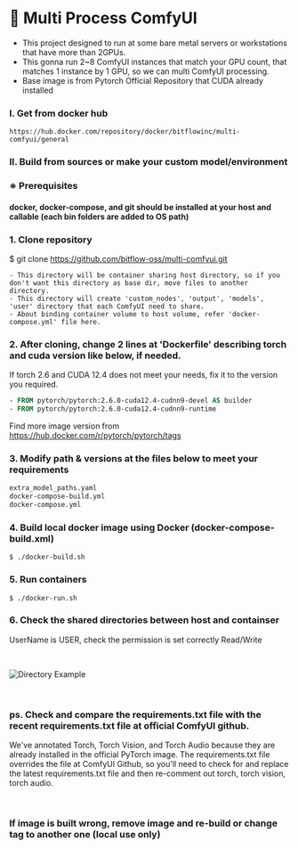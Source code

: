 # :couple: Multi Process ComfyUI

- This project designed to run at some bare metal servers or workstations that have more than 2GPUs.
- This gonna run 2~8 ComfyUI instances that match your GPU count, that matches 1 instance by 1 GPU, so we can multi ComfyUI processing.
- Base image is from Pytorch Official Repository that CUDA already installed 

### I. Get from docker hub
```
https://hub.docker.com/repository/docker/bitflowinc/multi-comfyui/general
```

### II. Build from sources or make your custom model/environment

### ※ Prerequisites
#### docker, docker-compose, and git should be installed at your host and callable (each bin folders are added to OS path)


### 1. Clone repository
$ git clone https://github.com/bitflow-oss/multi-comfyui.git

``` text
- This directory will be container sharing host directory, so if you don't want this directory as base dir, move files to another directory.
- This directory will create 'custom_nodes', 'output', 'models', 'user' directory that each ComfyUI need to share.
- About binding container volume to host volume, refer 'docker-compose.yml' file here.
``` 

### 2. After cloning, change 2 lines at 'Dockerfile' describing torch and cuda version like below, if needed.

If torch 2.6 and CUDA 12.4 does not meet your needs, fix it to the version you required.

``` dockerfile
- FROM pytorch/pytorch:2.6.0-cuda12.4-cudnn9-devel AS builder
- FROM pytorch/pytorch:2.6.0-cuda12.4-cudnn9-runtime
```

Find more image version from https://hub.docker.com/r/pytorch/pytorch/tags

### 3. Modify path & versions at the files below to meet your requirements
``` dockerfile
extra_model_paths.yaml
docker-compose-build.yml
docker-compose.yml
```

### 4. Build local docker image using Docker (docker-compose-build.xml)
``` shell
$ ./docker-build.sh
```

### 5. Run containers
``` shell
$ ./docker-run.sh
```

### 6. Check the shared directories between host and containser

UserName is USER, check the permission is set correctly Read/Write

<br/>

![Directory Example](https://imagedelivery.net/EAA0G_YMWOl4Q8zl4loPDA/2165e7a5-a03d-44b1-5563-64aad7ff1e00/none)

<br/>

### ps. Check and compare the requirements.txt file with the recent requirements.txt file at official ComfyUI github.
We've annotated Torch, Torch Vision, and Torch Audio because they are already installed in the official PyTorch image.
The requirements.txt file overrides the file at ComfyUI Github, 
so you'll need to check for and replace the latest requirements.txt file 
and then re-comment out torch, torch vision, torch audio.

<br/>

### If image is built wrong, remove image and re-build or change tag to another one (local use only)
